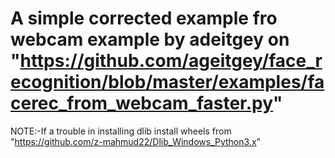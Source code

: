 # A simple corrected example fro webcam example by adeitgey on "https://github.com/ageitgey/face_recognition/blob/master/examples/facerec_from_webcam_faster.py"
NOTE:-If a trouble in installing dlib install wheels from "https://github.com/z-mahmud22/Dlib_Windows_Python3.x"

